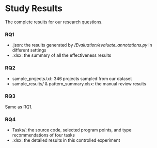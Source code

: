 # Study Results

The complete results for our research questions.

### RQ1

- .json: the results generated by */Evaluation/evaluate_annotations.py* in different settings
- .xlsx: the summary of all the effectiveness results

### RQ2

- sample_projects.txt: 346 projects sampled from our dataset
- sample_results/ & pattern_summary.xlsx: the manual review results

### RQ3

Same as RQ1.

### RQ4

- Tasks/: the source code, selected program points, and type recommendations of four tasks
- .xlsx: the detailed results in this controlled experiment
